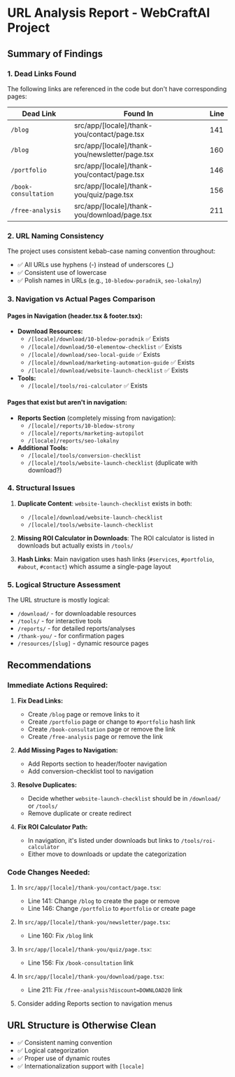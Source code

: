 # URL Analysis Report - WebCraftAI Project

## Summary of Findings

### 1. Dead Links Found

The following links are referenced in the code but don't have corresponding pages:

| Dead Link | Found In | Line |
|-----------|----------|------|
| `/blog` | src/app/[locale]/thank-you/contact/page.tsx | 141 |
| `/blog` | src/app/[locale]/thank-you/newsletter/page.tsx | 160 |
| `/portfolio` | src/app/[locale]/thank-you/contact/page.tsx | 146 |
| `/book-consultation` | src/app/[locale]/thank-you/quiz/page.tsx | 156 |
| `/free-analysis` | src/app/[locale]/thank-you/download/page.tsx | 211 |

### 2. URL Naming Consistency

The project uses consistent kebab-case naming convention throughout:
- ✅ All URLs use hyphens (-) instead of underscores (_)
- ✅ Consistent use of lowercase
- ✅ Polish names in URLs (e.g., `10-bledow-poradnik`, `seo-lokalny`)

### 3. Navigation vs Actual Pages Comparison

#### Pages in Navigation (header.tsx & footer.tsx):
- **Download Resources:**
  - `/[locale]/download/10-bledow-poradnik` ✅ Exists
  - `/[locale]/download/50-elementow-checklist` ✅ Exists
  - `/[locale]/download/seo-local-guide` ✅ Exists
  - `/[locale]/download/marketing-automation-guide` ✅ Exists
  - `/[locale]/download/website-launch-checklist` ✅ Exists
- **Tools:**
  - `/[locale]/tools/roi-calculator` ✅ Exists

#### Pages that exist but aren't in navigation:
- **Reports Section** (completely missing from navigation):
  - `/[locale]/reports/10-bledow-strony`
  - `/[locale]/reports/marketing-autopilot`
  - `/[locale]/reports/seo-lokalny`
- **Additional Tools:**
  - `/[locale]/tools/conversion-checklist`
  - `/[locale]/tools/website-launch-checklist` (duplicate with download?)

### 4. Structural Issues

1. **Duplicate Content**: `website-launch-checklist` exists in both:
   - `/[locale]/download/website-launch-checklist`
   - `/[locale]/tools/website-launch-checklist`

2. **Missing ROI Calculator in Downloads**: The ROI calculator is listed in downloads but actually exists in `/tools/`

3. **Hash Links**: Main navigation uses hash links (`#services`, `#portfolio`, `#about`, `#contact`) which assume a single-page layout

### 5. Logical Structure Assessment

The URL structure is mostly logical:
- `/download/` - for downloadable resources
- `/tools/` - for interactive tools
- `/reports/` - for detailed reports/analyses
- `/thank-you/` - for confirmation pages
- `/resources/[slug]` - dynamic resource pages

## Recommendations

### Immediate Actions Required:

1. **Fix Dead Links:**
   - Create `/blog` page or remove links to it
   - Create `/portfolio` page or change to `#portfolio` hash link
   - Create `/book-consultation` page or remove the link
   - Create `/free-analysis` page or remove the link

2. **Add Missing Pages to Navigation:**
   - Add Reports section to header/footer navigation
   - Add conversion-checklist tool to navigation

3. **Resolve Duplicates:**
   - Decide whether `website-launch-checklist` should be in `/download/` or `/tools/`
   - Remove duplicate or create redirect

4. **Fix ROI Calculator Path:**
   - In navigation, it's listed under downloads but links to `/tools/roi-calculator`
   - Either move to downloads or update the categorization

### Code Changes Needed:

1. In `src/app/[locale]/thank-you/contact/page.tsx`:
   - Line 141: Change `/blog` to create the page or remove
   - Line 146: Change `/portfolio` to `#portfolio` or create page

2. In `src/app/[locale]/thank-you/newsletter/page.tsx`:
   - Line 160: Fix `/blog` link

3. In `src/app/[locale]/thank-you/quiz/page.tsx`:
   - Line 156: Fix `/book-consultation` link

4. In `src/app/[locale]/thank-you/download/page.tsx`:
   - Line 211: Fix `/free-analysis?discount=DOWNLOAD20` link

5. Consider adding Reports section to navigation menus

## URL Structure is Otherwise Clean
- ✅ Consistent naming convention
- ✅ Logical categorization
- ✅ Proper use of dynamic routes
- ✅ Internationalization support with `[locale]`